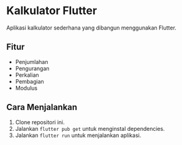 # Kalkulator Flutter

Aplikasi kalkulator sederhana yang dibangun menggunakan Flutter.

## Fitur
- Penjumlahan
- Pengurangan
- Perkalian
- Pembagian
- Modulus

## Cara Menjalankan
1. Clone repositori ini.
2. Jalankan `flutter pub get` untuk menginstal dependencies.
3. Jalankan `flutter run` untuk menjalankan aplikasi.
